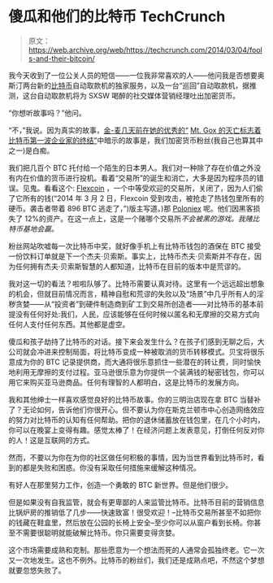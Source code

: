 # 傻瓜和他们的比特币 TechCrunch

> 原文：<https://web.archive.org/web/https://techcrunch.com/2014/03/04/fools-and-their-bitcoin/>

我今天收到了一位公关人员的短信——一位我非常喜欢的人——他问我是否想要奥斯汀两台新的[比特币](https://web.archive.org/web/20221207112041/https://beta.techcrunch.com/tag/bitcoin)自动取款机的独家服务，以及一台“巡回”自动取款机，据推测，这台自动取款机将为 SXSW 喝醉的社交媒体营销经理吐出加密货币。

“你想听故事吗？”他问。

“不，”我说。因为真实的故事，[金-麦几天前在她的优秀的“](https://web.archive.org/web/20221207112041/https://beta.techcrunch.com/2014/02/25/mt-gox-demise/) [Mt. Gox 的灭亡标志着比特币第一波企业家的终结”](https://web.archive.org/web/20221207112041/https://beta.techcrunch.com/2014/02/25/mt-gox-demise/)中暗示的故事是，我们加密货币粉丝(我自己也算其中之一)是白痴。

我们把几百个 BTC 托付给一个陌生的日本男人。我们对一种除了存在价值之外没有内在价值的货币进行投机。看着“交易所”的诞生和消亡，大多是因为程序员的错误。见鬼。看看这个: [Flexcoin](https://web.archive.org/web/20221207112041/http://flexcoin.com/) ，一个中等受欢迎的交易所，关闭了，因为人们偷了它所有的钱(“2014 年 3 月 2 日，Flexcoin 受到攻击，被抢走了热钱包里所有的硬币。袭击者带着 896 BTC 逃走了，”)版主写道。)那 [Poloniex](https://web.archive.org/web/20221207112041/http://www.theguardian.com/technology/2014/mar/04/bitcoin-bank-flexcoin-closes-after-hack-attack) 呢。他们因黑客损失了 12%的资产。在这一点上，这是一个赌哪个交易所*不会被黑的游戏。我赌比特币基地会赢。*

粉丝网站吹嘘每一次比特币中奖，就好像手机上有比特币钱包的酒保在 BTC 接受一份饮料订单就是下一个杰夫·贝索斯。事实上，比特币杰夫·贝索斯并不存在，因为任何拥有杰夫·贝索斯智慧的人都知道，比特币在目前的版本中是荒谬的。

我对这一切的看法？啦啦队够了。比特币需要认真对待。这里有一个远远超出想象的机会，但就目前情况而言，精神自慰和荒谬的失败以及“场景”中几乎所有人的淫秽贪婪——从“投资者”到硬件制造商到矿工到交易所创造者——对比特币的基本前提没有任何好处:我们，人民，应该能够在任何时候以匿名和无摩擦的交易方式向任何人支付任何东西。其他都是虚空。

傻瓜和孩子劫持了比特币的对话。接下来会发生什么？在孩子们感到无聊之后，大公司就会冲进来控制局面，将比特币变成一种被取消的货币转移模式。贝宝将很乐意成为你的 BTC 记录提供商，而大通将很乐意抓住一些潜在的转让费，同时愉快地利用无摩擦的支付过程。亚马逊很乐意为你提供一个装满钱的秘密钱包，你可以用它来购买亚马逊商品。任何有理智的人都明白，这是比特币的发展方向。

我和其他绅士一样喜欢感觉良好的比特币故事。你的三明治店现在拿 BTC 当替补了？无论如何，告诉他们你很开心。但不要认为你在斯克兰顿市中心创造网络效应的努力对比特币的认知有任何帮助。把你的退休储蓄放在钱包里，在几个小时内，你可以在晚宴上变得有趣。感觉太棒了！在经济问题上发表意见，打倒任何反对你的人！这是互联网的方式。

然而，不要以为你在为你的社区做任何积极的事情，因为当世界看到比特币时，看到的都是失败和困惑。你没有采取任何措施来缓解这种情况。

有好人在那里努力工作，创造一个勇敢的 BTC 新世界。但是他们很少。

但是如果没有自我监管，就会有更卑鄙的人来监管比特币。比特币目前的营销信息比锅炉房的推销低了几步——快速致富！很受欢迎！–比特币交易所甚至不如把你的钱藏在鞋盒里，然后放在公园的长椅上安全–至少你可以从窗户看到长椅。你甚至不需要很聪明就能破解比特币。你只需要变得贪婪。

这个市场需要成熟和克制。那些愿意为一个想法而死的人通常会孤独终老。它一次又一次地发生。这也不例外。比特币的粉丝们，我们还是成熟点吧，不然这个梦想就要忽悠失败了。
